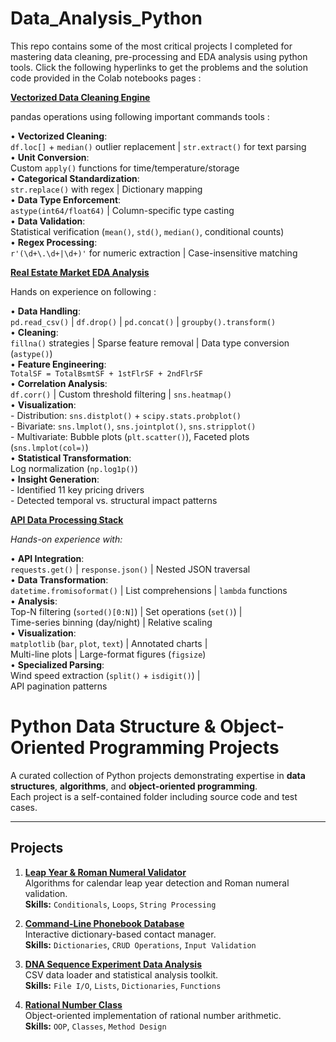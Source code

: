 # Data_Analysis_Python
This repo contains some of the most critical projects I completed for mastering data cleaning, pre-processing and EDA analysis using python tools. Click the following hyperlinks to get the problems and the solution code provided in the Colab notebooks pages : 



[**Vectorized Data Cleaning Engine**](https://colab.research.google.com/drive/1XEe-KLOpyizrUyAQhd0xwOCU1A2-op0-#scrollTo=vZuVntpbrI2w)  

pandas operations using following important commands tools : 

• **Vectorized Cleaning**:  
  `df.loc[]` + `median()` outlier replacement | `str.extract()` for text parsing  
• **Unit Conversion**:  
  Custom `apply()` functions for time/temperature/storage  
• **Categorical Standardization**:  
  `str.replace()` with regex | Dictionary mapping  
• **Data Type Enforcement**:  
  `astype(int64/float64)` | Column-specific type casting  
• **Data Validation**:  
  Statistical verification (`mean()`, `std()`, `median()`, conditional counts)  
• **Regex Processing**:  
  `r'(\d+\.\d+|\d+)'` for numeric extraction | Case-insensitive matching  




[**Real Estate Market EDA Analysis**](https://colab.research.google.com/drive/1mTa3N2GlIrzPwT2Jyo6yukMLcc6nNjVo?usp=sharing)

Hands on experience on following : 

   • **Data Handling**:  
     `pd.read_csv()` | `df.drop()` | `pd.concat()` | `groupby().transform()`  
   • **Cleaning**:  
     `fillna()` strategies | Sparse feature removal | Data type conversion (`astype()`)  
   • **Feature Engineering**:  
     `TotalSF = TotalBsmtSF + 1stFlrSF + 2ndFlrSF`  
   • **Correlation Analysis**:  
     `df.corr()` | Custom threshold filtering | `sns.heatmap()`  
   • **Visualization**:  
     - Distribution: `sns.distplot()` + `scipy.stats.probplot()`  
     - Bivariate: `sns.lmplot()`, `sns.jointplot()`, `sns.stripplot()`  
     - Multivariate: Bubble plots (`plt.scatter()`), Faceted plots (`sns.lmplot(col=)`)  
   • **Statistical Transformation**:  
     Log normalization (`np.log1p()`)  
   • **Insight Generation**:  
     - Identified 11 key pricing drivers  
     - Detected temporal vs. structural impact patterns  
      



[**API Data Processing Stack**](https://colab.research.google.com/drive/1WbvAvbjDIbOJUCdquefBw8aTsMGWEf2q?usp=sharing)


_Hands-on experience with:_

• **API Integration**:  
  `requests.get()` | `response.json()` | Nested JSON traversal  
• **Data Transformation**:  
  `datetime.fromisoformat()` | List comprehensions | `lambda` functions  
• **Analysis**:  
  Top-N filtering (`sorted()[0:N]`) | Set operations (`set()`) |  
  Time-series binning (day/night) | Relative scaling  
• **Visualization**:  
  `matplotlib` (`bar`, `plot`, `text`) | Annotated charts |  
  Multi-line plots | Large-format figures (`figsize`)  
• **Specialized Parsing**:  
  Wind speed extraction (`split()` + `isdigit()`) |  
  API pagination patterns  


# Python Data Structure & Object-Oriented Programming Projects

A curated collection of Python projects demonstrating expertise in **data structures**, **algorithms**, and **object-oriented programming**.  
Each project is a self-contained folder including source code and test cases.

---

## Projects

1. [**Leap Year & Roman Numeral Validator**](https://github.com/muhammadfarhan720/Data_Analysis_Python/tree/main/Numerical_Algorithms)  
   Algorithms for calendar leap year detection and Roman numeral validation.  
   **Skills:** `Conditionals`, `Loops`, `String Processing`

2. [**Command-Line Phonebook Database**](https://github.com/muhammadfarhan720/Data_Analysis_Python/tree/main/CLI_Dictionary)  
   Interactive dictionary-based contact manager.  
   **Skills:** `Dictionaries`, `CRUD Operations`, `Input Validation`

3. [**DNA Sequence Experiment Data Analysis**](https://github.com/muhammadfarhan720/Data_Analysis_Python/tree/main/DA_DNA)  
   CSV data loader and statistical analysis toolkit.  
   **Skills:** `File I/O`, `Lists`, `Dictionaries`, `Functions`

4. [**Rational Number Class**](https://github.com/muhammadfarhan720/Data_Analysis_Python/tree/main/OOP_Test_method)  
   Object-oriented implementation of rational number arithmetic.  
   **Skills:** `OOP`, `Classes`, `Method Design`
